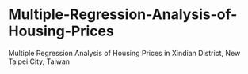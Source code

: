 # Multiple-Regression-Analysis-of-Housing-Prices
Multiple Regression Analysis of Housing Prices in Xindian District, New Taipei City, Taiwan
